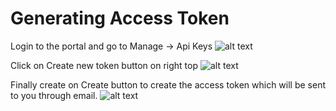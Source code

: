 # Generating Access Token

Login to the portal and go to Manage -> Api Keys
![alt text](/images/docimages/access_token/z1.png)

Click on Create new token button on right top
![alt text](/images/docimages/access_token/z2.png)

Finally create on Create button to create the access token which will be sent to you through email.
![alt text](/images/docimages/access_token/z3.png)
